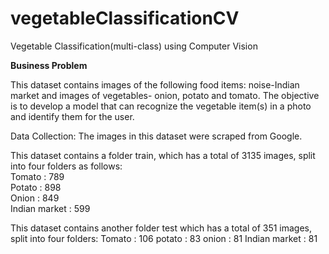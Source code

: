 # vegetableClassificationCV
Vegetable Classification(multi-class) using Computer Vision

**Business Problem**

This dataset contains images of the following food items: noise-Indian market and images of vegetables- onion, potato and tomato. The objective is to develop a model that can recognize the vegetable item(s) in a photo and identify them for the user.

Data Collection: The images in this dataset were scraped from Google.

This dataset contains a folder train, which has a total of 3135 images, split into four folders as follows:<br>
Tomato : 789<br>
Potato : 898<br>
Onion : 849<br>
Indian market : 599<br>

This dataset contains another folder test which has a total of 351 images, split into four folders:
Tomato : 106
potato : 83
onion : 81
Indian market : 81
